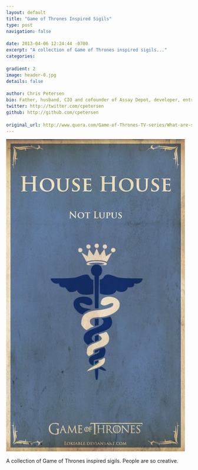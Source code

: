 ```yaml
---
layout: default
title: "Game of Thrones Inspired Sigils"
type: post
navigation: false

date: 2013-04-06 12:24:44 -0700
excerpt: "A collection of Game of Thrones inspired sigils..."
categories:

gradient: 2
image: header-0.jpg
details: false

author: Chris Petersen
bio: Father, husband, CIO and cofounder of Assay Depot, developer, entrepreneur and technologist.
twitter: http://twitter.com/cpetersen
github: http://github.com/cpetersen

original_url: http://www.quora.com/Game-of-Thrones-TV-series/What-are-some-of-the-best-Game-of-Thrones-type-sigils
---
```



  ![](/assets/import/ce18ec8f3fd579f7930d43fc3f7a1557.jpg) 

 A collection of Game of Thrones inspired sigils. People are so creative.
